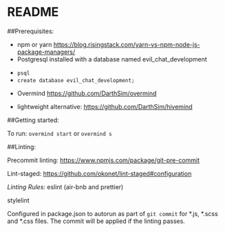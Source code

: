 # README

##Prerequisites:

* npm or yarn
https://blog.risingstack.com/yarn-vs-npm-node-js-package-managers/
* Postgresql installed with a database named evil_chat_development
- `psql`
- `create database evil_chat_development;`

* Overmind
https://github.com/DarthSim/overmind
- lightweight alternative: https://github.com/DarthSim/hivemind


##Getting started:

To run: `overmind start` or `overmind s`

##Linting:

Precommit linting:
https://www.npmjs.com/package/git-pre-commit

Lint-staged:
https://github.com/okonet/lint-staged#configuration

*Linting Rules:*
eslint
(air-bnb and prettier)

stylelint


Configured in package.json to autorun as part of `git commit` for \*.js, \*.scss and \*.css files. The commit will be applied if the linting passes.
